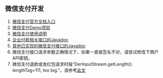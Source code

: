 
## 微信支付开发
1. [微信支付官方文档入口](https://pay.weixin.qq.com/wiki/doc/api/index.html)
1. [微信支付Demo项目](https://github.com/binarywang/weixin-java-pay-demo)
1. [微信支付使用说明](https://github.com/Wechat-Group/weixin-java-tools/wiki/%E5%BE%AE%E4%BF%A1%E6%94%AF%E4%BB%98)
1. [企业付款相关接口的Javadoc](https://binarywang.github.io/weixin-java-pay-javadoc/com/github/binarywang/wxpay/service/EntPayService.html)
1. [其他已实现的微信支付接口的Javadoc](https://binarywang.github.io/weixin-java-pay-javadoc/com/github/binarywang/wxpay/service/WxPayService.html)
1. 微信支付接口请求参数正确情况下，如果一直报签名不对，请尝试修改下商户API密钥。
1. 微信支付退款或发红包请求时报“DerInputStream.getLength(): lengthTag=111, too big.”，请参考[此文](https://blog.csdn.net/oneniu/article/details/70154197)
